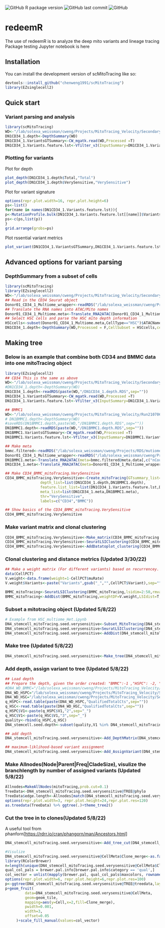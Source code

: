 ![GitHub R package version](https://img.shields.io/github/r-package/v/chenweng1991/redeemR?label=ReDeeM)
![GitHub last commit](https://img.shields.io/github/last-commit/chenweng1991/redeemR)
![GitHub](https://img.shields.io/github/license/chenweng1991/redeemR)

# redeemR

<!-- badges: start -->
<!-- badges: end -->

The use of redeemR is to analyze the deep mito variants and lineage tracing
Package testing Jupyter notebook is here 

## Installation

You can install the development version of scMitoTracing like so:

``` r
devtools::install_github("chenweng1991/scMitoTracing")
library(EZsinglecell2)
```

## Quick start


### Variant parsing and analysis

``` r
library(scMitoTracing)
WD<-"/lab/solexa_weissman/cweng/Projects/MitoTracing_Velocity/SecondaryAnalysis/Donor01_CD34_1_Multiomekit/MTenrichCombine/Enrich/CW_mgatk/final"
DN1CD34_1.depth<-DepthSummary(WD)
DN1CD34_1.VariantsGTSummary<-CW_mgatk.read(WD,Processed =T)
DN1CD34_1.Variants.feature.lst<-Vfilter_v3(InputSummary=DN1CD34_1.VariantsGTSummary,depth=DN1CD34_1.depth)
```

### Plotting for variants

Plot for depth
``` r
plot_depth(DN1CD34_1.depth$Total,"Total")
plot_depth(DN1CD34_1.depth$VerySensitive,"VerySensitive")
```

Plot for variant signature
``` r
options(repr.plot.width=16, repr.plot.height=6)
ps<-list()
for(name in names(DN1CD34_1.Variants.feature.lst)){
p<-MutationProfile.bulk(DN1CD34_1.Variants.feature.lst[[name]]$Variants)+ggtitle(name)+theme(title =element_text(size=20))
ps<-c(ps,list(p))
}
grid.arrange(grobs=ps)
```

Plot rssential variant metrics
```r
plot_variant(DN1CD34_1.VariantsGTSummary,DN1CD34_1.Variants.feature.lst,depth=DN1CD34_1.depth,cat=c("Total","VerySensitive","Sensitive","Specific"),p4xlim = 30)
```

## Advanced options for variant parsing

### DepthSummary from a subset of cells
```r
library(scMitoTracing)
library(EZsinglecell2)
WD<-"/lab/solexa_weissman/cweng/Projects/MitoTracing_Velocity/SecondaryAnalysis/Donor01_CD34_1_Multiomekit/MTenrichCombine/Enrich/CW_mgatk/final"
## Read in the CD34 Seurat object
Donor01_CD34_1_Multiome_wrapper<-readRDS("/lab/solexa_weissman/cweng/Projects/RDS/Donor01_CD34_1_Multiome_wrapper.RDS")
## Translate the RNA names into ATAC/Mito names
Donor01_CD34_1_Multiome.meta<-Translate_RNA2ATAC(Donor01_CD34_1_Multiome_wrapper$seurat@meta.data)
## Select HSC cells and parse the HSC mito depth information
HSCcells<-subset(Donor01_CD34_1_Multiome.meta,CellType=="HSC")$ATACName
DN1CD34_1.depth<-DepthSummary(WD,Processed = F,CellSubset = HSCcells,cellSubSetName = "HSC")
```

## Making tree
### Below is an example that combine both CD34 and BMMC data into one mitoTracing object

``` r
library(EZsinglecell2)
## CD34 This is the same as above
WD<-"/lab/solexa_weissman/cweng/Projects/MitoTracing_Velocity/SecondaryAnalysis/Donor01_CD34_1_Multiomekit/MTenrichCombine/Enrich/CW_mgatk/final"
#DN1CD34_1.depth<-DepthSummary(WD)
DN1CD34_1.depth<-readRDS(paste(WD,"/DN1CD34_1.depth.RDS",sep=""))
DN1CD34_1.VariantsGTSummary<-CW_mgatk.read(WD,Processed =T)
DN1CD34_1.Variants.feature.lst<-Vfilter_v3(InputSummary=DN1CD34_1.VariantsGTSummary,depth=DN1CD34_1.depth)

## BMMC1
WD<-"/lab/solexa_weissman/cweng/Projects/MitoTracing_Velocity/Run210706L2/COMBINE_CALLV/CW_mgatk_Full/final"
# DN1BMMC1.depth<-DepthSummary(WD)
#saveRDS(DN1BMMC1.depth,paste(WD,"/DN1BMMC1.depth.RDS",sep=""))
DN1BMMC1.depth<-readRDS(paste(WD,"/DN1BMMC1.depth.RDS",sep=""))
DN1BMMC1.VariantsGTSummary<-CW_mgatk.read(WD,Processed =T)
DN1BMMC1.Variants.feature.lst<-Vfilter_v3(InputSummary=DN1BMMC1.VariantsGTSummary,depth=DN1BMMC1.depth)

## Make meta
bmmc.filtered<-readRDS("/lab/solexa_weissman/cweng/Projects/RDS/mutiome.donor01_bmmc01.RNA.filtered.RDS") 
Donor01_CD34_1_Multiome_wrapper<-readRDS("/lab/solexa_weissman/cweng/Projects/RDS/Donor01_CD34_1_Multiome_wrapper.RDS")
DN1BMMC1.meta<-Translate_RNA2ATAC(meta=bmmc.filtered@meta.data[,c("nCount_RNA","nFeature_RNA","CellType")])
DN1CD34_1.meta<-Translate_RNA2ATAC(meta=Donor01_CD34_1_Multiome_wrapper$seurat@meta.data[,c("nCount_RNA","nFeature_RNA","CellType")])

## Make CD34_BMMC_mitoTracing.VerySensitive
CD34_BMMC_mitoTracing.VerySensitive<-Create_mitoTracing(GTsummary_list=list(DN1CD34_1.VariantsGTSummary,DN1BMMC1.VariantsGTSummary),
                depth_list=list(DN1CD34_1.depth,DN1BMMC1.depth),
                feature.list_list=list(DN1CD34_1.Variants.feature.lst,DN1BMMC1.Variants.feature.lst),
                meta_list=list(DN1CD34_1.meta,DN1BMMC1.meta),
                thr="VerySensitive",
                labels=c("CD34","BMMC"))

## Show basics of the CD34_BMMC_mitoTracing.VerySensitive
CD34_BMMC_mitoTracing.VerySensitive
```

### Make variant matrix and clonal clustering
``` r
CD34_BMMC_mitoTracing.VerySensitive<-Make_matrix(CD34_BMMC_mitoTracing.VerySensitive)
CD34_BMMC_mitoTracing.VerySensitive<-SeuratLSIClustering(CD34_BMMC_mitoTracing.VerySensitive)
CD34_BMMC_mitoTracing.VerySensitive<-AddDatatoplot_clustering(CD34_BMMC_mitoTracing.VerySensitive)
```
### Clonal clustering and distance metrics (Updated 3/30/22)
``` r
## Make a weight matrix (For different variants) based on recurrencey. It is required for weighted distance calculation
data(CellPCT)
V.weight<-data.frame(weight=1-CellPCT$muRate)
V.weight$Variants<-paste("Variants",gsub("_","",CellPCT$Variant),sep="")

BMMC_mitoTracing<-SeuratLSIClustering(BMMC_mitoTracing,lsidim=2:50,rmvariants=c("Variants310TC","Variants3109TC","Variants5764CT"))
BMMC_mitoTracing<-AddDist(BMMC_mitoTracing,weightDF=V.weight,LSIdist=T,dim=2:50)
```

### Subset a mitotracing object (Updated 5/8/22)
``` r
# Example from HSC_multiome_Het.ipynb
DN4_stemcell_mitoTracing.seed.verysensitive<-Subset_MitoTracing(DN4_stemcell_mitoTracing.verysensitive,Cells=topcell)
DN4_stemcell_mitoTracing.seed.verysensitive<SeuratLSIClustering(DN4_stemcell_mitoTracing.seed.verysensitive,res=2,lsidim=3:50,rmvariants=c("Variants310TC","Variants3109TC","Variants5764CT"))
DN4_stemcell_mitoTracing.seed.verysensitive<-AddDist(DN4_stemcell_mitoTracing.seed.verysensitive,weightDF=V.weight,LSIdist=T,dim=3:50)
```

### Make tree (Updated 5/8/22)
```r
DN4_stemcell_mitoTracing.seed.verysensitive<-Make_tree(DN4_stemcell_mitoTracing.seed.verysensitive,d = "w_jaccard",algorithm = "nj",onlyreturntree = F)
```

### Add depth, assign variant to tree (Updated 5/8/22)  
``` r
## Load depth
## Prepare the depth, given the order created: "BMMC":-1 ,"HSPC": -2, "HSC": -3
#DN4_WD_BMMC="/lab/solexa_weissman/cweng/Projects/MitoTracing_Velocity/SecondaryAnalysis/Donor4Donor9/Donor4/DN4_BMMC/MTenrichCombine/mitoV/final/"
DN4_WD_HSPC="/lab/solexa_weissman/cweng/Projects/MitoTracing_Velocity/SecondaryAnalysis/Donor4Donor9/Donor4/DN4_HPC/MTenrichCombine/mitoV/final/"
DN4_WD_HSC="/lab/solexa_weissman/cweng/Projects/MitoTracing_Velocity/SecondaryAnalysis/Donor4Donor9/Donor4/DN4_HSC/MTenrichCombine/mitoV/final/"
q_HSPC<-read.table(paste(DN4_WD_HSPC,"QualifiedTotalCts",sep=""))
q_HSC<-read.table(paste(DN4_WD_HSC,"QualifiedTotalCts",sep=""))
q_HSPC$V1<-paste(q_HSPC$V1,"2",sep="_")
q_HSC$V1<-paste(q_HSC$V1,"3",sep="_")
quality<-rbind(q_HSPC,q_HSC)
DN4_stemcell.seed.depth<-subset(quality,V1 %in% DN4_stemcell_mitoTracing.seed.verysensitive@CellMeta$Cell)

## add depth
DN4_stemcell_mitoTracing.seed.verysensitive<-Add_DepthMatrix(DN4_stemcell_mitoTracing.seed.verysensitive,quality)

## maximum-liklihood-based variant assignment
DN4_stemcell_mitoTracing.seed.verysensitive<-Add_AssignVariant(DN4_stemcell_mitoTracing.seed.verysensitive,n.cores = 8)
```

### Make Allnodes(Node|Parent|Freq|CladeSize), visulize the branchlength by number of assigned variants (Updated 5/8/22)
``` r
Allnodes=MakeAllNodes(mitoTracing,prob.cut=0.1)
TreeData<-DN4_stemcell_mitoTracing.seed.verysensitive@TREE@phylo
TreeData$edge.length<-Allnodes[match(DN4_stemcell_mitoTracing.seed.verysensitive@TREE@phylo$edge[,2],Allnodes$Node),] %>% .$Freq
options(repr.plot.width=3, repr.plot.height=24,repr.plot.res=120)
as.treedata(TreeData) %>% ggtree(.)+theme_tree2()
```

### Cut the tree in to clones(Updated 5/8/22)  
A useful tool from phanforn[https://rdrr.io/cran/phangorn/man/Ancestors.html] 

``` r
DN4_stemcell_mitoTracing.seed.verysensitive<-Add_tree_cut(DN4_stemcell_mitoTracing.seed.verysensitive,MinCell = 30,N = 1, prob.cut = 0.3)

#Visulize
DN4_stemcell_mitoTracing.seed.verysensitive@CellMeta$Clone_merge<-as.factor(DN4_stemcell_mitoTracing.seed.verysensitive@CellMeta$Clone_merge)
library(RColorBrewer)
n=length(unique(DN4_stemcell_mitoTracing.seed.verysensitive@CellMeta$Clone_merge))
qual_col_pals = brewer.pal.info[brewer.pal.info$category == 'qual',]
col_vector = unlist(mapply(brewer.pal, qual_col_pals$maxcolors, rownames(qual_col_pals)))
options(repr.plot.width=6, repr.plot.height=6,repr.plot.res=100)
p<-ggtree(DN4_stemcell_mitoTracing.seed.verysensitive@TREE@treedata,layout="circular", branch.length='none') 
p+geom_fruit( 
         data=DN4_stemcell_mitoTracing.seed.verysensitive@CellMeta, 
         geom=geom_tile, 
         mapping=aes(y=Cell,x=2,fill=Clone_merge), 
         pwidth=0.001, 
         width=3, 
         offset=0.05
     )+scale_fill_manual(values=col_vector)
```



